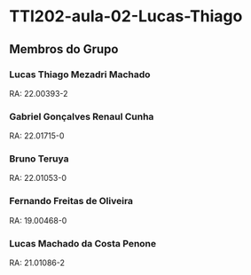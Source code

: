 # TTI202-aula-02-Lucas-Thiago
##  Membros do Grupo 
### Lucas Thiago Mezadri Machado
RA: 22.00393-2
### Gabriel Gonçalves Renaul Cunha
RA: 22.01715-0
### Bruno Teruya
RA: 22.01053-0
### Fernando Freitas de Oliveira
RA: 19.00468-0
### Lucas Machado da Costa Penone
RA: 21.01086-2
